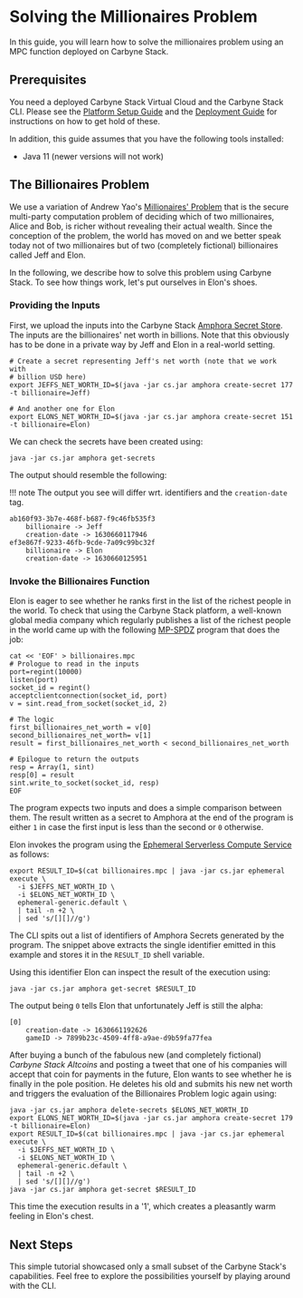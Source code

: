 # Solving the Millionaires Problem

In this guide, you will learn how to solve the millionaires problem using an
MPC function deployed on Carbyne Stack.

## Prerequisites

You need a deployed Carbyne Stack Virtual Cloud and the Carbyne Stack CLI.
Please see the [Platform Setup Guide](../platform-setup) and the
[Deployment Guide](../deployment) for instructions on how to get hold of
these.

In addition, this guide assumes that you have the following tools installed:

- Java 11 (newer versions will not work)

## The Billionaires Problem

We use a variation of Andrew Yao's [Millionaires' Problem](https://en.wikipedia.org/wiki/Yao%27s_Millionaires%27_problem)
that is the secure multi-party computation problem of deciding which of two
millionaires, Alice and Bob, is richer without revealing their actual wealth.
Since the conception of the problem, the world has moved on and we better speak
today not of two millionaires but of two (completely fictional) billionaires
called Jeff and Elon.

In the following, we describe how to solve this problem using Carbyne Stack. To
see how things work, let's put ourselves in Elon's shoes.

### Providing the Inputs

First, we upload the inputs into the Carbyne Stack
[Amphora Secret Store](https://github.com/carbynestack/amphora). The inputs are
the billionaires' net worth in billions. Note that this obviously has to be done
in a private way by Jeff and Elon in a real-world setting.

```shell
# Create a secret representing Jeff's net worth (note that we work with 
# billion USD here)
export JEFFS_NET_WORTH_ID=$(java -jar cs.jar amphora create-secret 177 -t billionaire=Jeff)

# And another one for Elon
export ELONS_NET_WORTH_ID=$(java -jar cs.jar amphora create-secret 151 -t billionaire=Elon)
```

We can check the secrets have been created using:

```shell
java -jar cs.jar amphora get-secrets
```

The output should resemble the following:

!!! note
    The output you see will differ wrt. identifiers and the `creation-date` tag.

```shell
ab160f93-3b7e-468f-b687-f9c46fb535f3
    billionaire -> Jeff
    creation-date -> 1630660117946
ef3e867f-9233-46fb-9cde-7a09c99bc32f
    billionaire -> Elon
    creation-date -> 1630660125951
```

### Invoke the Billionaires Function

Elon is eager to see whether he ranks first in the list of the richest people in
the world. To check that using the Carbyne Stack platform, a well-known global
media company which regularly publishes a list of the richest people in the
world came up with the following [MP-SPDZ](https://github.com/data61/MP-SPDZ)
program that does the job:

```shell
cat << 'EOF' > billionaires.mpc
# Prologue to read in the inputs
port=regint(10000)
listen(port)
socket_id = regint()
acceptclientconnection(socket_id, port)
v = sint.read_from_socket(socket_id, 2)

# The logic
first_billionaires_net_worth = v[0]
second_billionaires_net_worth= v[1]
result = first_billionaires_net_worth < second_billionaires_net_worth

# Epilogue to return the outputs 
resp = Array(1, sint)
resp[0] = result
sint.write_to_socket(socket_id, resp)
EOF
```

The program expects two inputs and does a simple comparison between them. The
result written as a secret to Amphora at the end of the program is either `1` in
case the first input is less than the second or `0` otherwise.

Elon invokes the program using the
[Ephemeral Serverless Compute Service](https://github.com/carbynestack/ephemeral)
as follows:

```shell
export RESULT_ID=$(cat billionaires.mpc | java -jar cs.jar ephemeral execute \
  -i $JEFFS_NET_WORTH_ID \
  -i $ELONS_NET_WORTH_ID \
  ephemeral-generic.default \
  | tail -n +2 \
  | sed 's/[][]//g')
```

The CLI spits out a list of identifiers of Amphora Secrets generated by the
program. The snippet above extracts the single identifier emitted in this
example and stores it in the `RESULT_ID` shell variable.

Using this identifier Elon can inspect the result of the execution using:

```shell
java -jar cs.jar amphora get-secret $RESULT_ID
```

The output being `0` tells Elon that unfortunately Jeff is still the alpha:

```shell
[0]
    creation-date -> 1630661192626
    gameID -> 7899b23c-4509-4ff8-a9ae-d9b59fa77fea
```

After buying a bunch of the fabulous new (and completely fictional) _Carbyne
Stack Altcoins_ and posting a tweet that one of his companies will accept that
coin for payments in the future, Elon wants to see whether he is finally in the
pole position. He deletes his old and submits his new net worth and triggers the
evaluation of the Billionaires Problem logic again using:

```shell
java -jar cs.jar amphora delete-secrets $ELONS_NET_WORTH_ID
export ELONS_NET_WORTH_ID=$(java -jar cs.jar amphora create-secret 179 -t billionaire=Elon)
export RESULT_ID=$(cat billionaires.mpc | java -jar cs.jar ephemeral execute \
  -i $JEFFS_NET_WORTH_ID \
  -i $ELONS_NET_WORTH_ID \
  ephemeral-generic.default \
  | tail -n +2 \
  | sed 's/[][]//g')
java -jar cs.jar amphora get-secret $RESULT_ID
```

This time the execution results in a '1', which creates a pleasantly warm
feeling in Elon's chest.

## Next Steps

This simple tutorial showcased only a small subset of the Carbyne Stack's
capabilities. Feel free to explore the possibilities yourself by playing around
with the CLI.
